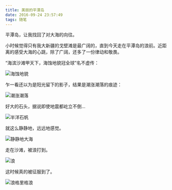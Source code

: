 ```yaml
---
title: 美丽的平潭岛
date: 2016-09-24 23:57:49
tags: 随笔
---
```


平潭岛，让我找回了对大海的向往。

小时候觉得只有我大新疆的戈壁滩是最广阔的，直到今天走在平潭岛的浪前。近距离的感受大海的心跳，除了广阔，还多了一份律动和敬畏。

<!-- more -->

“海滨沙滩甲天下，海蚀地貌冠全球”名不虚传：

![海蚀地貌](http://ocz1xi4bl.bkt.clouddn.com/IMG_4284.JPG)

乍一看还以为是阳光留下的影子，结果是潮涨潮落的痕迹：

![潮涨潮落](http://ocz1xi4bl.bkt.clouddn.com/IMG_4287.JPG)

好大的石头，据说即使地震都屹立不倒...

![半洋石帆](http://ocz1xi4bl.bkt.clouddn.com/IMG_4285.JPG)

就这么静静地，远远地感觉。

![静静地大海](http://ocz1xi4bl.bkt.clouddn.com/IMG_4318.JPG)

走在沙滩，被浪打到。

![浪](http://ocz1xi4bl.bkt.clouddn.com/IMG_4349.JPG)

这时候真的被征服到了。

![浪格里格浪](http://ocz1xi4bl.bkt.clouddn.com/IMG_4381.JPG)
